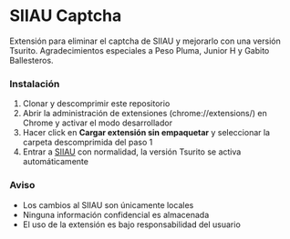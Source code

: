 # SIIAU Captcha

Extensión para eliminar el captcha de SIIAU y mejorarlo con una versión Tsurito. Agradecimientos especiales a Peso Pluma, Junior H y Gabito Ballesteros.

### Instalación

1. Clonar y descomprimir este repositorio
2. Abrir la administración de extensiones (chrome://extensions/) en Chrome y activar el modo desarrollador
3. Hacer click en **Cargar extensión sin empaquetar** y seleccionar la carpeta descomprimida del paso 1
4. Entrar a [SIIAU](https://siiauescolar.siiau.udg.mx/) con normalidad, la versión Tsurito se activa automáticamente

### Aviso

- Los cambios al SIIAU son únicamente locales
- Ninguna información confidencial es almacenada
- El uso de la extensión es bajo responsabilidad del usuario
